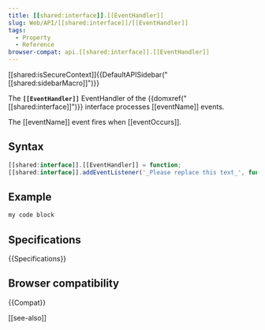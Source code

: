 ```yaml
---
title: [[shared:interface]].[[EventHandler]]
slug: Web/API/[[shared:interface]]/[[EventHandler]]
tags:
  - Property
  - Reference
browser-compat: api.[[shared:interface]].[[EventHandler]]
---
```

[[shared:isSecureContext]]{{DefaultAPISidebar("[[shared:sidebarMacro]]")}}

The **`[[EventHandler]]`** EventHandler of the {{domxref("[[shared:interface]]")}} interface processes [[eventName]] events.

The [[eventName]] event fires when [[eventOccurs]].

## Syntax

```js
[[shared:interface]].[[EventHandler]] = function;
[[shared:interface]].addEventListener('_Please replace this text_', function);
```

## Example

```js
my code block
```

## Specifications

{{Specifications}}

## Browser compatibility

{{Compat}}

[[see-also]]